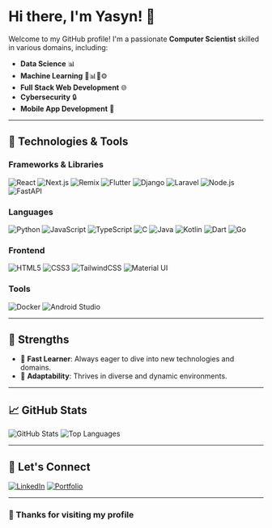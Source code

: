 # Hi there, I'm Yasyn! 👋

Welcome to my GitHub profile! I'm a passionate **Computer Scientist** skilled in various domains, including:

- **Data Science** 📊
- **Machine Learning** 🤖📊🧠⚙️
- **Full Stack Web Development** 🌐
- **Cybersecurity** 🔒
- **Mobile App Development** 📱

---

## 🚀 Technologies & Tools

### Frameworks & Libraries

![React](https://img.shields.io/badge/-React-61DAFB?logo=react&logoColor=white&style=for-the-badge)
![Next.js](https://img.shields.io/badge/-Next.js-000000?logo=next.js&logoColor=white&style=for-the-badge)
![Remix](https://img.shields.io/badge/-Remix-2E343E?logo=remix&logoColor=white&style=for-the-badge)
![Flutter](https://img.shields.io/badge/-Flutter-02569B?logo=flutter&logoColor=white&style=for-the-badge)
![Django](https://img.shields.io/badge/-Django-092E20?logo=django&logoColor=white&style=for-the-badge)
![Laravel](https://img.shields.io/badge/-Laravel-FF2D20?logo=laravel&logoColor=white&style=for-the-badge)
![Node.js](https://img.shields.io/badge/-Node.js-339933?logo=node.js&logoColor=white&style=for-the-badge)
![FastAPI](https://img.shields.io/badge/-FastAPI-009688?logo=fastapi&logoColor=white&style=for-the-badge)

### Languages

![Python](https://img.shields.io/badge/-Python-3776AB?logo=python&logoColor=white&style=for-the-badge)
![JavaScript](https://img.shields.io/badge/-JavaScript-F7DF1E?logo=javascript&logoColor=black&style=for-the-badge)
![TypeScript](https://img.shields.io/badge/-TypeScript-3178C6?logo=typescript&logoColor=white&style=for-the-badge)
![C](https://img.shields.io/badge/-C-A8B9CC?logo=c&logoColor=white&style=for-the-badge)
![Java](https://img.shields.io/badge/-Java-007396?logo=java&logoColor=white&style=for-the-badge)
![Kotlin](https://img.shields.io/badge/-Kotlin-7F52FF?logo=kotlin&logoColor=white&style=for-the-badge)
![Dart](https://img.shields.io/badge/-Dart-0175C2?logo=dart&logoColor=white&style=for-the-badge)
![Go](https://img.shields.io/badge/-Go-00ADD8?logo=go&logoColor=white&style=for-the-badge)

### Frontend

![HTML5](https://img.shields.io/badge/-HTML5-E34F26?logo=html5&logoColor=white&style=for-the-badge)
![CSS3](https://img.shields.io/badge/-CSS3-1572B6?logo=css3&logoColor=white&style=for-the-badge)
![TailwindCSS](https://img.shields.io/badge/-TailwindCSS-06B6D4?logo=tailwind-css&logoColor=white&style=for-the-badge)
![Material UI](https://img.shields.io/badge/-Material_UI-0081CB?logo=mui&logoColor=white&style=for-the-badge)

### Tools

![Docker](https://img.shields.io/badge/-Docker-2496ED?logo=docker&logoColor=white&style=for-the-badge)
![Android Studio](https://img.shields.io/badge/-Android_Studio-3DDC84?logo=android-studio&logoColor=white&style=for-the-badge)

---

## 🌱 Strengths

- 🚀 **Fast Learner**: Always eager to dive into new technologies and domains.
- 🔄 **Adaptability**: Thrives in diverse and dynamic environments.

---

## 📈 GitHub Stats

![GitHub Stats](https://github-readme-stats.vercel.app/api?username=wyasyn&show_icons=true&theme=radical)
![Top Languages](https://github-readme-stats.vercel.app/api/top-langs/?username=wyasyn&layout=compact&theme=radical)

---

## 🤝 Let's Connect

[![LinkedIn](https://img.shields.io/badge/-LinkedIn-0077B5?logo=linkedin&logoColor=white&style=for-the-badge)](https://www.linkedin.com/in/yasin-walum)
[![Portfolio](https://img.shields.io/badge/-Portfolio-FF5722?logo=google-chrome&logoColor=white&style=for-the-badge)](https://april2024-portfolio.vercel.app/)

---

### 🌟 Thanks for visiting my profile
